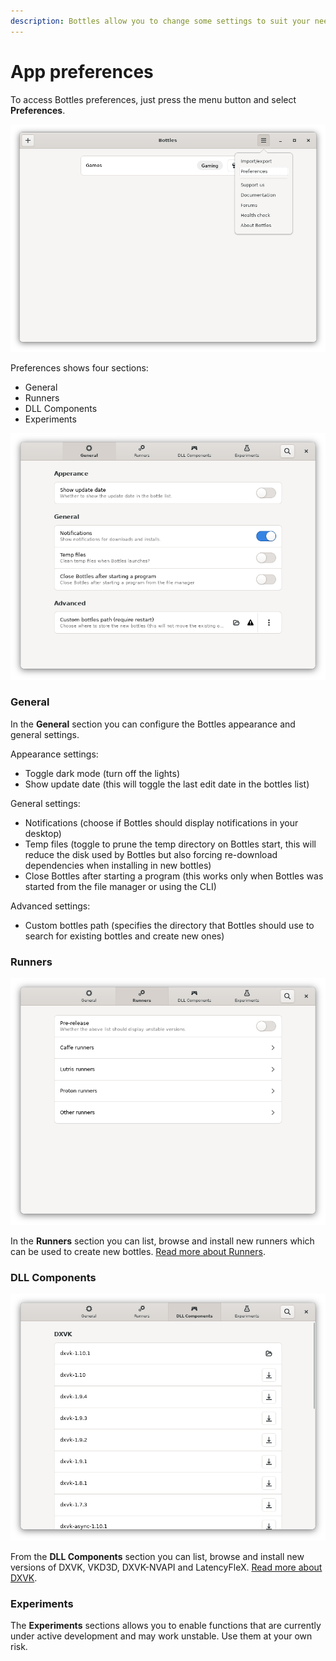```yaml
---
description: Bottles allow you to change some settings to suit your needs.
---
```


# App preferences

To access Bottles preferences, just press the menu button and select **Preferences**.

![Bottles - Main Menu](../.gitbook/assets/bottles/app_preferences/ContextMenu.png)

Preferences shows four sections:

* General
* Runners
* DLL Components
* Experiments

![Bottles - Preferences](../.gitbook/assets/bottles/app_preferences/General.png)

### General

In the **General** section you can configure the Bottles appearance and general settings.

Appearance settings:

* Toggle dark mode \(turn off the lights\)
* Show update date \(this will toggle the last edit date in the bottles list\)

General settings:

* Notifications \(choose if Bottles should display notifications in your desktop\)
* Temp files \(toggle to prune the temp directory on Bottles start, this will reduce the disk used by Bottles but also forcing re-download dependencies when installing in new bottles\)
* Close Bottles after starting a program \(this works only when Bottles was started from the file manager or using the CLI\)

Advanced settings:

* Custom bottles path \(specifies the directory that Bottles should use to search for existing bottles and create new ones\)

### Runners

![Bottles - Preferences - Runners](../.gitbook/assets/bottles/app_preferences/Runners.png)

In the **Runners** section you can list, browse and install new runners which can be used to create new bottles. [Read more about Runners](../components/runners.md).

### DLL Components

![Bottles - Preferences - DLL Components](../.gitbook/assets/bottles/app_preferences/DLLComponents.png)

From the **DLL Components** section you can list, browse and install new versions of DXVK, VKD3D, DXVK-NVAPI and LatencyFleX. [Read more about DXVK](../components/dxvk.md).

### Experiments

The **Experiments** sections allows you to enable functions that are currently under active development and may work unstable. Use them at your own risk.

